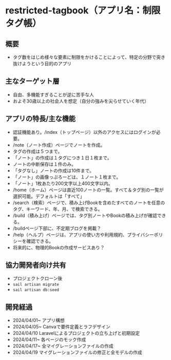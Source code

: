 # restricted-tagbook（アプリ名：制限タグ帳）
## 概要
- タグ数をはじめ様々な要素に制限をかけることによって、特定の分野で突き抜けようという目的のアプリ

## 主なターゲット層
- 自由、多機能すぎることが逆に苦手な人
- およそ30歳以上の社会人を想定（自分の強みを尖らせていく年代）

## アプリの特長/主な機能
- 認証機能あり。/index（トップページ）以外のアクセスにはログインが必要。
- /note（ノート作成）ページでノートを作成。
- タグの作成は５つまで。
- 「ノート」の作成は１タグにつき１日１枚まで。
- ノートの中断保存は１件のみ。
- 「タグなし」ノートの作成は10件まで。
- 「ノート」の画像っぷろーどは、１ノート１枚まで。
- 「ノート」1枚あたり200文字以上400文字以内。
- /home（ホーム）ページは直近100ノートの一覧。すべて＆タグ別の一覧が選択可能。デフォルトは「すべて」
- /search（検索）ページで、積み上げBookを含めたすべてのノートを任意のタグ、キーワード、年、月、で検索できる。
- /build（積み上げ）ページでは、タグ別ノートやBookの積み上げが確認できる。
- /buildページ下部に、不定期ブログを掲載？
- /help（ヘルプ）ページは、アプリの使い方や利用規約、プライバシーポリシーを確認できる。
- 将来的に、物理的Bookの作成サービスあり？

## 協力開発者向け共有
- プロジェクトクローン後
- `sail artisan migrate`
- `sail artisan db:seed`

## 開発経過
- 2024/04/01~ アプリ構想
- 2024/04/05~ Canvaで要件定義とラフデザイン
- 2024/04/10 Laravelによるプロジェクトの立ち上げと初期設定
- 2024/04/11~ 各ページのモック作成
- 2024/04/17~ 全マイグレーションファイルの作成
- 2024/04/19 マイグレーションファイルの修正と全モデルの作成


